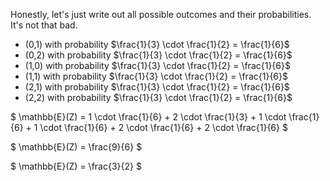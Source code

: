 Honestly, let's just write out all possible outcomes and their probabilities. It's not that bad.

<ul>
    <li> (0,1) with probability $\frac{1}{3} \cdot \frac{1}{2} = \frac{1}{6}$ </li>
    <li> (0,2) with probability $\frac{1}{3} \cdot \frac{1}{2} = \frac{1}{6}$ </li>
    <li> (1,0) with probability $\frac{1}{3} \cdot \frac{1}{2} = \frac{1}{6}$ </li>
    <li> (1,1) with probability $\frac{1}{3} \cdot \frac{1}{2} = \frac{1}{6}$ </li>
    <li> (2,1) with probability $\frac{1}{3} \cdot \frac{1}{2} = \frac{1}{6}$ </li>
    <li> (2,2) with probability $\frac{1}{3} \cdot \frac{1}{2} = \frac{1}{6}$ </li>
</ul>

$ \mathbb{E}(Z) = 1 \cdot \frac{1}{6} + 2 \cdot \frac{1}{3} + 1 \cdot \frac{1}{6} + 1 \cdot \frac{1}{6} + 2 \cdot \frac{1}{6} + 2 \cdot \frac{1}{6} $

$ \mathbb{E}(Z) = \frac{9}{6} $

$ \mathbb{E}(Z) = \frac{3}{2} $
